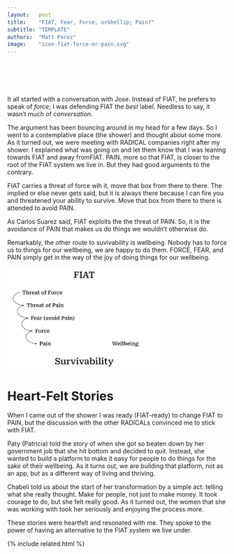 ```yaml
---
layout:   post
title:    "FIAT, Fear, Force, or&hellip; Pain?"
subtitle: "TEMPLATE"
authors:  "Matt Perez"
image:    "icon-fiat-force-or-pain.svg"
---
```


<div style="display:none;">
 <p>What should it be <span class="_paradign">FIAT</span>, force, or pain. It turns that that <em>pain</em> is the most basic thing.</p>
</div>

<h1>&nbsp;</h1>
 <p>It all started with a conversation with Jose. Instead of <span class="_paradign">FIAT</span>, he prefers to speak of <em>force</em>; I was defending <span class="_paradign">FIAT</span> the <em>best</em> label. Needless to say, it wasn&rsquo;t much of <em>conversation</em>.</p>
 <p>The argument has been bouncing around in my head for a few days. So I went to a contemplative place (the shower) and thought about some more. As it turned out, we were meeting with <span class="_paradigm">RADICAL</span> companies right after my shower. I explained what was going on and let them know that I was leaning towards <span class="_paradign">FIAT</span> and away from<span class="_paradign">FIAT</span>. <span class="_paradign">PAIN</span>, more so that <span class="_paradign">FIAT</span>, is closer to the root of the <span class="_paradign">FIAT</span> system we live in. But they had good arguments to the contrary.</p>
 <p><span class="_paradign">FIAT</span> carries a threat of force wih it, <span class="_quotespan">move that box from there to there</span>. The implied <span class="_quotespan">or else</span> never gets said, but it is always there because I can fire you and threatened your ability to survive. <span class="_quotespan">Move that box from there to there</span> is attended to avoid <span class="_paradign">PAIN</span>.</p>
 <p>As Carlos Suarez said, <span class="_paradign">FIAT</span> exploits the the threat of <span class="_paradign">PAIN</span>. So, it is the avoidance of <span class="_paradign">PAIN</span> that makes us do things we wouldn&rsquo;t otherwise do.</p>
 <p>Remarkably, the other route to suvivability is wellbeing. Nobody has to force us to things for our wellbeing, we are happy to do them. <span class="_paradign">FORCE</span>, <span class="_paradign">FEAR</span>, and <span class="_paradign">PAIN</span> simply get in the way of the joy of doing things for our wellbeing.</p>
  <img
   src="/assets/img/pic-fiat-fear-force-or-pain.svg"
   alt="At the top of it all, we see the word FIAT. Below it, we see the words 'threat of force.' Below and to the right, we see 'Threat of Pain.' Below and to the right, we see 'Fear (avoid Pain).' Below and to the right we see 'Force.' Bellow and to the right, we see 'Pain.' To the far right of that, we see 'Wellbeing.' There are arrows connecting these boxes. Finally, underneath all of it, we see 'Survivability.'"
   style="width:70%;">

<h1>Heart-Felt Stories</h1>
 <p>When I came out of the shower I was ready (<span class="_paradign">FIAT</span>-ready) to change <span class="_paradigm">FIAT</span> to <span class="_paradigm">PAIN</span>, but the discussion with the other <span class="_paradigm">RADICAL</span>s convinced me to stick with <span class="_paradigm">FIAT</span>.</p>
 <p>Paty (Patricia) told the story of when she got so beaten down by her government job that she hit bottom and decided to quit. Instead, she wanted to build a platform to make it easy for people to do things for the sake of their wellbeing. As it turns out, we are building that platform, not as an app, but as a different way of living and thriving.</p>
 <p>Chabeli told us about the start of her transformation by a simple act: telling what she really thought. <span class="_quotespan">Make for people, not just to make money.</span> It took courage to do, but she felt really good. As it turned out, the women that she was working with took her seriously and enjoying the process more.</p>
 <p>These stories were heartfelt and resonated with me. They spoke to the power of having an alternative to the <span class="_paradigm">FIAT</span> system we live under.</p>

{% include related.html %}
